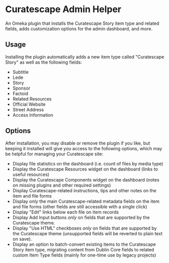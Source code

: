 # Curatescape Admin Helper

An Omeka plugin that installs the Curatescape Story item type and related fields, adds customization options for the admin dashboard, and more.

## Usage

Installing the plugin automatically adds a new item type called "Curatescape Story" as well as the following fields:

- Subtitle
- Lede
- Story
- Sponsor
- Factoid
- Related Resources
- Official Website
- Street Address
- Access Information

## Options

After installation, you may disable or remove the plugin if you like, but keeping it installed will give you access to the following options, which may be helpful for managing your Curatescape site:

- Display file statistics on the dashboard (i.e. count of files by media type)
- Display the Curatescape Resources widget on the dashboard (links to useful resources)
- Display the Curatescape Components widget on the dashboard (notes on missing plugins and other required settings)
- Display Curatescape-related instructions, tips and other notes on the item and file forms
- Display _only_ the main Curatescape-related metadata fields on the item and file forms (other fields are still accessible with a single click)
- Display "Edit" links below each file on item records
- Display Add Input buttons _only_ on fields that are supported by the Curatescape theme.
- Display "Use HTML" checkboxes _only_ on fields that are supported by the Curatescape theme (unsupported fields will be reverted to plain text on save).
- Display an option to batch-convert existing items to the Curatescape Story item type, migrating content from Dublin Core fields to related custom Item Type fields (mainly for one-time use by legacy projects)
